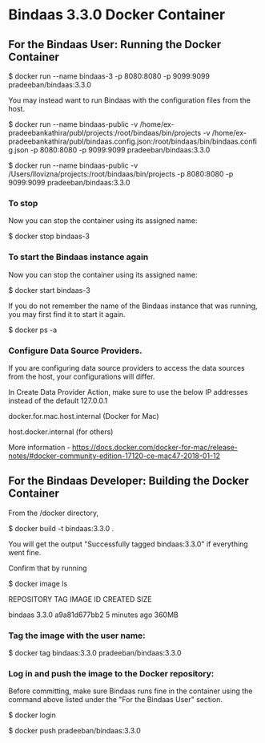 # Bindaas 3.3.0 Docker Container


## For the Bindaas User: Running the Docker Container

$ docker run --name bindaas-3 -p 8080:8080 -p 9099:9099 pradeeban/bindaas:3.3.0 


You may instead want to run Bindaas with the configuration files from the host.


$ docker run --name bindaas-public -v /home/ex-pradeebankathira/publ/projects:/root/bindaas/bin/projects -v /home/ex-pradeebankathira/publ/bindaas.config.json:/root/bindaas/bin/bindaas.config.json -p 8080:8080 -p 9099:9099 pradeeban/bindaas:3.3.0

$ docker run --name bindaas-public -v /Users/llovizna/projects:/root/bindaas/bin/projects -p 8080:8080 -p 9099:9099 pradeeban/bindaas:3.3.0

### To stop

Now you can stop the container using its assigned name:

$ docker stop bindaas-3


### To start the Bindaas instance again

Now you can stop the container using its assigned name:

$ docker start bindaas-3


If you do not remember the name of the Bindaas instance that was running, you may first find it to start it again.

$ docker ps -a


### Configure Data Source Providers.

If you are configuring data source providers to access the data sources from the host, your configurations will differ.

In Create Data Provider Action, make sure to use the below IP addresses instead of the default 127.0.0.1

docker.for.mac.host.internal (Docker for Mac)

host.docker.internal (for others)

More information - https://docs.docker.com/docker-for-mac/release-notes/#docker-community-edition-17120-ce-mac47-2018-01-12


## For the Bindaas Developer: Building the Docker Container

From the <BINDAAS-SOURCE-ROOT>/docker directory,

$ docker build -t bindaas:3.3.0 .

You will get the output "Successfully tagged bindaas:3.3.0" if everything went fine.


Confirm that by running

$ docker image ls

REPOSITORY          TAG                 IMAGE ID            CREATED             SIZE

bindaas             3.3.0              a9a81d677bb2        5 minutes ago       360MB



### Tag the image with the user name:
 
 $ docker tag bindaas:3.3.0 pradeeban/bindaas:3.3.0


 ### Log in and push the image to the Docker repository:

Before committing, make sure Bindaas runs fine in the container using the command above listed under the "For the Bindaas User" section.

 $ docker login

 $ docker push pradeeban/bindaas:3.3.0
